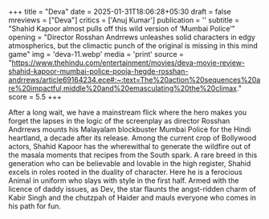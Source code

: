 +++
title = "Deva"
date = 2025-01-31T18:06:28+05:30
draft = false
mreviews = ["Deva"]
critics = ['Anuj Kumar']
publication = ''
subtitle = "Shahid Kapoor almost pulls off this wild version of ‘Mumbai Police’"
opening = "Director Rosshan Andrrews unleashes solid characters in edgy atmospherics, but the climactic punch of the original is missing in this mind game"
img = 'deva-11.webp'
media = 'print'
source = "https://www.thehindu.com/entertainment/movies/deva-movie-review-shahid-kapoor-mumbai-police-pooja-hegde-rosshan-andrrews/article69164234.ece#:~:text=The%20action%20sequences%20are%20impactful,middle%20and%20emasculating%20the%20climax."
score = 5.5
+++

After a long wait, we have a mainstream flick where the hero makes you forget the lapses in the logic of the screenplay as director Rosshan Andrrews mounts his Malayalam blockbuster Mumbai Police for the Hindi heartland, a decade after its release. Among the current crop of Bollywood actors, Shahid Kapoor has the wherewithal to generate the wildfire out of the masala moments that recipes from the South spark. A rare breed in this generation who can be believable and lovable in the high register, Shahid excels in roles rooted in the duality of character. Here he is a ferocious Animal in uniform who slays with style in the first half. Armed with the licence of daddy issues, as Dev, the star flaunts the angst-ridden charm of Kabir Singh and the chutzpah of Haider and mauls everyone who comes in his path for fun.

